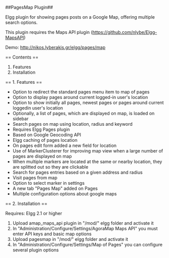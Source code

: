 ##PagesMap Plugin##

Elgg plugin for showing pages posts on a Google Map, offering multiple search options.

This plugin requires the Maps API plugin (https://github.com/nlybe/Elgg-MapsAPI)

Demo: http://nikos.lyberakis.gr/elgg/pages/map

== Contents ==

1. Features
2. Installation

== 1. Features ==

- Option to redirect the standard pages menu item to map of pages
- Option to display pages around current logged-in user's location
- Option to show initially all pages, newest pages or pages around current loggedin user's location
- Optionally, a list of pages, which are displayed on map, is loaded on sidebar
- Search pages on map using location, radius and keyword
- Requires Elgg Pages plugin
- Based on Google Geocoding API
- Elgg caching of pages location
- On pages edit form added a new field for location
- Use of MarkerClusterer for improving map view when a large number of pages are displayed on map
- When multiple markers are located at the same or nearby location, they are splitted out so they are clickable
- Search for pages entries based on a given address and radius
- Visit pages from map
- Option to select marker in settings
- A new tab "Pages Map" added on Pages
- Multiple configuration options about google maps

== 2. Installation ==

Requires: Elgg 2.1 or higher

1. Upload amap_maps_api plugin in "/mod/" elgg folder and activate it
2. In "Administration/Configure/Settings/AgoraMap Maps API" you must enter API keys and basic map options
3. Upload pagesmap in "/mod/" elgg folder and activate it
4. In "Administration/Configure/Settings/Map of Pages" you can configure several plugin options





